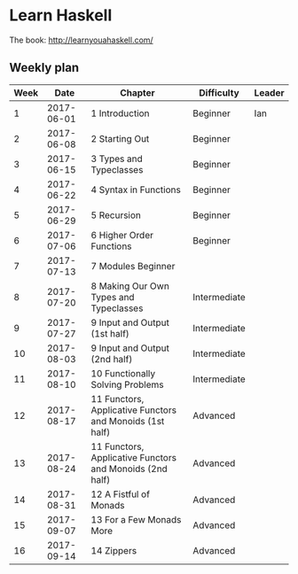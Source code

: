 # Learn Haskell

The book: http://learnyouahaskell.com/

## Weekly plan

| Week | Date | Chapter | Difficulty | Leader |
| ---- | ---- | ------- | ---------- | ------ |
| 1 | 2017-06-01 | 1 Introduction | Beginner | Ian |
| 2 | 2017-06-08 | 2 Starting Out | Beginner | |
| 3 | 2017-06-15 | 3 Types and Typeclasses | Beginner | |
| 4 | 2017-06-22 | 4 Syntax in Functions | Beginner | |
| 5 | 2017-06-29 | 5 Recursion | Beginner | |
| 6 | 2017-07-06 | 6 Higher Order Functions | Beginner | |
| 7 | 2017-07-13 | 7 Modules Beginner | |
| 8 | 2017-07-20 | 8 Making Our Own Types and Typeclasses | Intermediate | |
| 9 | 2017-07-27 | 9 Input and Output (1st half) | Intermediate | |
| 10 | 2017-08-03 | 9 Input and Output (2nd half) | Intermediate | |
| 11 | 2017-08-10 | 10 Functionally Solving Problems | Intermediate | |
| 12 | 2017-08-17 | 11 Functors, Applicative Functors and Monoids (1st half) | Advanced | |
| 13 | 2017-08-24 | 11 Functors, Applicative Functors and Monoids (2nd half) | Advanced | |
| 14 | 2017-08-31 | 12 A Fistful of Monads | Advanced | |
| 15 | 2017-09-07 | 13 For a Few Monads More | Advanced | |
| 16 | 2017-09-14 | 14 Zippers | Advanced | |
